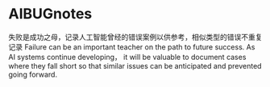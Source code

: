 # AIBUGnotes
失败是成功之母，记录人工智能曾经的错误案例以供参考，相似类型的错误不重复记录
Failure can be an important teacher on the path to future success. 
As AI systems continue developing， it will be valuable to document cases where they fall short so that similar issues can be anticipated and prevented going forward.
